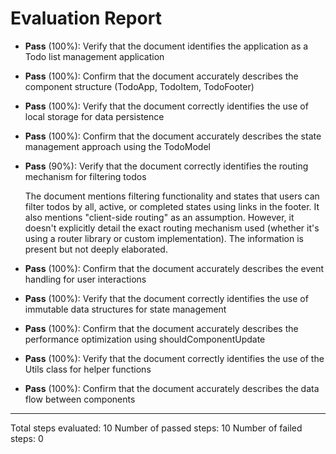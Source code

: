 # Evaluation Report

- **Pass** (100%): Verify that the document identifies the application as a Todo list management application
- **Pass** (100%): Confirm that the document accurately describes the component structure (TodoApp, TodoItem, TodoFooter)
- **Pass** (100%): Verify that the document correctly identifies the use of local storage for data persistence
- **Pass** (100%): Confirm that the document accurately describes the state management approach using the TodoModel
- **Pass** (90%): Verify that the document correctly identifies the routing mechanism for filtering todos
  
  The document mentions filtering functionality and states that users can filter todos by all, active, or completed states using links in the footer. It also mentions "client-side routing" as an assumption. However, it doesn't explicitly detail the exact routing mechanism used (whether it's using a router library or custom implementation). The information is present but not deeply elaborated.

- **Pass** (100%): Confirm that the document accurately describes the event handling for user interactions
- **Pass** (100%): Verify that the document correctly identifies the use of immutable data structures for state management
- **Pass** (100%): Confirm that the document accurately describes the performance optimization using shouldComponentUpdate
- **Pass** (100%): Verify that the document correctly identifies the use of the Utils class for helper functions
- **Pass** (100%): Confirm that the document accurately describes the data flow between components

---

Total steps evaluated: 10
Number of passed steps: 10
Number of failed steps: 0